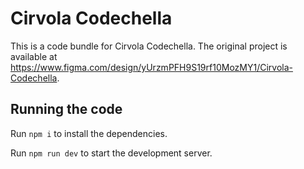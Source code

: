 
  # Cirvola Codechella

  This is a code bundle for Cirvola Codechella. The original project is available at https://www.figma.com/design/yUrzmPFH9S19rf10MozMY1/Cirvola-Codechella.

  ## Running the code

  Run `npm i` to install the dependencies.

  Run `npm run dev` to start the development server.
  